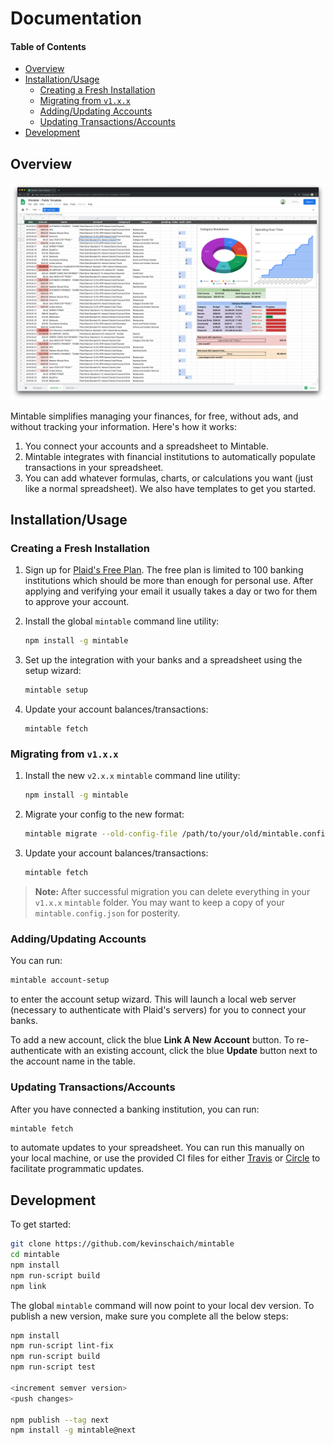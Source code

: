 # Documentation

#### Table of Contents

- [Overview](#overview)
- [Installation/Usage](#installationusage)
  - [Creating a Fresh Installation](#creating-a-fresh-installation)
  - [Migrating from `v1.x.x`](#migrating-from-v1xx)
  - [Adding/Updating Accounts](#addingupdating-accounts)
  - [Updating Transactions/Accounts](#updating-transactionsaccounts)
- [Development](#development)

## Overview

![Mintable](./mintable.png)

Mintable simplifies managing your finances, for free, without ads, and without tracking your information. Here's how it works:

1. You connect your accounts and a spreadsheet to Mintable.
1. Mintable integrates with financial institutions to automatically populate transactions in your spreadsheet.
1. You can add whatever formulas, charts, or calculations you want (just like a normal spreadsheet). We also have templates to get you started.

## Installation/Usage

### Creating a Fresh Installation

1. Sign up for [Plaid's Free Plan](https://plaid.com/pricing/). The free plan is limited to 100 banking institutions which should be more than enough for personal use. After applying and verifying your email it usually takes a day or two for them to approve your account.
2. Install the global `mintable` command line utility:

    ```bash
    npm install -g mintable
    ```

3. Set up the integration with your banks and a spreadsheet using the setup wizard:

    ```bash
    mintable setup
    ```

4. Update your account balances/transactions:

    ```
    mintable fetch
    ```

### Migrating from `v1.x.x`

1. Install the new `v2.x.x` `mintable` command line utility:

    ```bash
    npm install -g mintable
    ```

2. Migrate your config to the new format:

    ```bash
    mintable migrate --old-config-file /path/to/your/old/mintable.config.json
    ```

3. Update your account balances/transactions:

    ```bash
    mintable fetch
    ```

> **Note:** After successful migration you can delete everything in your `v1.x.x` `mintable` folder. You may want to keep a copy of your `mintable.config.json` for posterity.

### Adding/Updating Accounts

You can run:

```bash
mintable account-setup
```

to enter the account setup wizard. This will launch a local web server (necessary to authenticate with Plaid's servers) for you to connect your banks.

To add a new account, click the blue **Link A New Account** button. To re-authenticate with an existing account, click the blue **Update** button next to the account name in the table.

### Updating Transactions/Accounts

After you have connected a banking institution, you can run:

```bash
mintable fetch
```

to automate updates to your spreadsheet. You can run this manually on your local machine, or use the provided CI files for either [Travis](https://travis-ci.org/) or [Circle](https://circleci.com/) to facilitate programmatic updates.

## Development

To get started:

```bash
git clone https://github.com/kevinschaich/mintable
cd mintable
npm install
npm run-script build
npm link
```

The global `mintable` command will now point to your local dev version. To publish a new version, make sure you complete all the below steps:

```bash
npm install
npm run-script lint-fix
npm run-script build
npm run-script test

<increment semver version>
<push changes>

npm publish --tag next
npm install -g mintable@next
```

<!--

ARCHIVE:

#### Table of Contents

- [General configuration](#general-configuration)
- [Fetching Balances](#fetching-balances)
- [Fetching Transactions](#fetching-transactions)
- [Plaid](#plaid)
- [Google Sheets](#google-sheets)

## General configuration

#### Debug Mode

`DEBUG` mode logs the output of each API call and function to the console.

**Default:**

```javascript
"DEBUG": undefined // If unspecified, defaults to false
```

If you want to enable debug mode, you can add the following line to your `mintable.config.json` file:

```javascript
"DEBUG": true
```

#### Account Provider

`ACCOUNT_PROVIDER` specifies which service to use to fetch transactions.

**Default:** 

```javascript
"ACCOUNT_PROVIDER": "plaid"
```

#### Spreadsheet Provider

`SHEET_PROVIDER` specifies which service to use to automate spreadsheet updates.

**Default:** 

```javascript
"SHEET_PROVIDER": "sheets" // "sheets" = Google Sheets
```

#### Automate Updates with a CI Provider

This repo includes config files for both [CircleCI](https://circleci.com/) and [Travis CI](https://travis-ci.com) to run builds automatically.

Most CI providers allow you to set **environment variables** to configure sensitive information (like the stuff in `mintable.config.json`). We've included a handy script to get that set up:

Run this command and paste the result into an environment variable called `MINTABLE_CONFIG` in your CI provider of choice. Mintable will handle the rest.

> **Note:** Some CI providers (like Travis) need you to wrap this variable in single quotes, i.e. `'{ "ACCOUNT_PROVIDER": "plaid", ...}'`. If you get an error similar to `Unable to parse JSON...` when you run your CI build, give this a try.

> **Warning:** If you choose to use CircleCI, you should turn off **Pass secrets to builds from forked pull requests** under **Build Settings** > **Advanced Settings**.

## Fetching Balances

#### Create Balances Sheet

`CREATE_BALANCES_SHEET` optionally fetches the balances of all your connected accounts and places them in a sheet called `Balances`.

**Default:**

```javascript
"CREATE_BALANCES_SHEET": undefined // If unspecified, defaults to false
```

If you want to enable this, you can add the following line to your `mintable.config.json` file:

```javascript
"CREATE_BALANCES_SHEET": true
```

#### Balance Columns

`BALANCE_COLUMNS` specifies a list of account properties (using [`_.get()` syntax](https://lodash.com/docs/4.17.11#get)) to automatically update in your `Balances` spreadsheet. All the contents of these columns will be cleared and overwritten each time you run Mintable.

**Default:** 

```javascript
"BALANCE_COLUMNS": ['name', 'official_name', 'type', 'balances.available', 'balances.current', 'balances.limit']
```

For example, if you only want to auto-populate the name and amount for each account, you could add the following line to your `mintable.config.json` file:

```javascript
"TRANSACTION_COLUMNS": ["name", "balances.current"]
```

## Fetching Transactions

#### Start Date

`START_DATE` specifies the lower bound for fetching transactions in `YYYY.MM.DD` format.

**Default:**

```javascript
"START_DATE": undefined // If end date is not specified, Mintable will fetch the last 2 months of transactions
```

For example, if you only want to fetch transactions which occur after or on December 1, 2018, you could add the following line to your `mintable.config.json` file:

```javascript
"START_DATE": "2018.12.01"
```

#### End Date

`END_DATE` specifies the upper bound for fetching transactions in `YYYY.MM.DD` format.

**Default:**

```javascript
"END_DATE": undefined // If end date is not specified, Mintable will fetch up until the current date
```

For example, if you only want to fetch transactions which occur before or on December 1, 2018, you could add the following line to your `mintable.config.json` file:

```javascript
"END_DATE": "2018.12.01"
```

#### Transaction Columns

`TRANSACTION_COLUMNS` specifies a list of transaction properties (using [`_.get()` syntax](https://lodash.com/docs/4.17.11#get)) to automatically update in your spreadsheet. All the contents of these columns will be cleared and overwritten each time you run Mintable.

**Default:** 

```javascript
"TRANSACTION_COLUMNS": [ 'date', 'amount', 'name', 'account_details.official_name', 'category.0', 'category.1', 'pending' ]
```

For example, if you only want to auto-populate the name and amount for each transaction, you could add the following line to your `mintable.config.json` file:

```javascript
"TRANSACTION_COLUMNS": ["name", "amount"]
```

#### Reference Columns

`REFERENCE_COLUMNS` specifies a list of additional, non-automated columns for your reference/bookkeeping purposes. Each time you run Mintable, the contents of these columns will be preserved.

**Default:** 

```javascript
"REFERENCE_COLUMNS": ['notes', 'work', 'joint']
```

For example, if you want to add one column to track work expenses, and another to track joint expenses shared with a partner, you could add the following line to your `mintable.config.json` file:

```javascript
"REFERENCE_COLUMNS": ["work", "joint"]
```

> **Warning:** Since reference columns are not automated by Mintable, they have the potential to get out of sync with transaction data (for example, if your bank deletes a transaction, causing a row to get removed in `TRANSACTION_COLUMNS`)

# Provider-Specific Configuration

You can see the API definitions for account & spreadsheet providers in the **[provider docs](./docs/PROVIDERS.md)**.

## Plaid

#### Category Overrides

`CATEGORY_OVERRIDES` specifies a list of overrides to handle transactions that are routinely miscategorized by Plaid's servers.

**Default:** 

```javascript
"CATEGORY_OVERRIDES": []
```

Overrides take the following format:

* `pattern`: [JavaScript Regular Expression](https://developer.mozilla.org/en-US/docs/Web/JavaScript/Reference/Global_Objects/RegExp#Syntax) to test transaction names against
* `flags`: [JavaScript Regular Expression flags](https://developer.mozilla.org/en-US/docs/Web/JavaScript/Reference/Global_Objects/RegExp#Syntax) (i.e. `i` for case insensitive)
* `category.0`: Override for first (top-level) category
* `category.1`: Override for second (level-2) category

For example, if you want anything matching `autopay` or `e-payment` to get categorized as `Credit Card Payment`, you could add the following lines to your `mintable.config.json` file:

```javascript
"CATEGORY_OVERRIDES": [
    {
        "pattern": ".*(autopay|e.payment).*",
        "flags": "i",
        "category.0": "Transfer",
        "category.1": "Credit Card Payments"
    }
]
```

## Google Sheets

#### Template Sheet

`TEMPLATE_SHEET` specifies the template spreadsheet to use when creating a _new_ sheet for a month.

**Default:** 

```javascript
"TEMPLATE_SHEET": {
     // Public template: https://docs.google.com/spreadsheets/d/10fYhPJzABd8KlgAzxtiyFN-L_SebTvM8SaAK_wHk-Fw
    "SHEET_ID": "10fYhPJzABd8KlgAzxtiyFN-L_SebTvM8SaAK_wHk-Fw",
    "SHEET_TITLE": "Template"
}
```

* `SHEET_ID`: Google Sheets spreadsheet ID (from the URL: `docs.google.com/spreadsheets/d/`**`sheet_id`**`/edit`)
* `SHEET_TITLE`: Title of the sheet (along the bottom row of the document)

For example, you could add the following lines to your `mintable.config.json` file:

```javascript
"TEMPLATE_SHEET": {
    "SHEET_ID": "10fYhPJzABd8KasbqiyFN-L_SebTvM8SaAK_wHk-Fw",
    "SHEET_TITLE": "My Template Sheet"
}
```

-->
